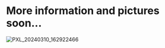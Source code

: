 
# More information and pictures soon...

![PXL_20240310_162922466](https://github.com/daniel-dunning/daniel-dunning.github.io/assets/68135537/6acc40d5-a59a-40fd-bf68-3058ae58d98c)
